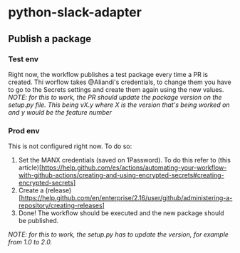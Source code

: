 # python-slack-adapter
## Publish a package

### Test env
Right now, the workflow publishes a test package every time a PR is created. Thi worflow takes @Aliandi's credentials, to change them you have to go to the Secrets settings and create them again using the new values.
_NOTE: for this to work, the PR should update the package version on the setup.py file. This being vX.y where X is the version that's being worked on and y would be the feature number_

### Prod env
This is not configured right now. To do so:

1. Set the MANX credentials (saved on 1Password). To do this refer to (this article)[https://help.github.com/es/actions/automating-your-workflow-with-github-actions/creating-and-using-encrypted-secrets#creating-encrypted-secrets]
2. Create a (release)[https://help.github.com/en/enterprise/2.16/user/github/administering-a-repository/creating-releases]
3. Done! The workflow should be executed and the new package should be published.

_NOTE: for this to work, the setup.py has to update the version, for example from 1.0 to 2.0._

